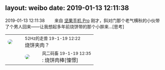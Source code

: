 layout: weibo
date: 2019-01-13 12:11:38
---
<meta name="referrer" content="no-referrer" />

2019-01-13 12:11:38  &nbsp;&nbsp;&nbsp;&nbsp;&nbsp;&nbsp; 来自 <a href="http://app.weibo.com/t/feed/Z4AgP" rel="nofollow">坚果手机 Pro</a>
刚才，斜对门那个老气横秋的小伙带了个男人回来——让我想起多年前烧饼带的那个小胖来…[思考] ​​​

<table style="width: 100%;">
  <tr>
    <td style="width: 40px;"><img style="border-radius:50%" src="https://tva4.sinaimg.cn/crop.0.0.180.180.50/8beaf773jw1e8qgp5bmzyj2050050aa8.jpg?KID=imgbed,tva&Expires=1624465825&ssig=md8rJoiby%2B"></td>
    <td colspan="2"><small>52Hz的走兽 19-1-19 12:22</small><br/>烧饼夹肉？</td>
  </tr>
  <tr>
    <td/>
    <td style="width: 40px;"><img style="border-radius:50%" src="https://tva3.sinaimg.cn/crop.0.0.639.639.50/6d2a6003jw8f3idy69w2gj20hs0hrt9g.jpg?KID=imgbed,tva&Expires=1624465825&ssig=pDIp%2BiwLQd"></td>
    <td><small>风二码畜 19-1-19 12:35</small><br/>: 烧饼肉棒[憧憬]</td>
  </tr>
</table>
